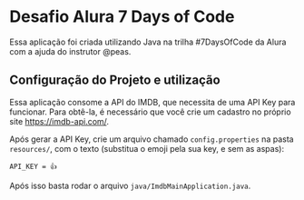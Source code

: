 # Desafio Alura 7 Days of Code

Essa aplicação foi criada utilizando Java na trilha #7DaysOfCode da Alura com a ajuda do instrutor @peas.

## Configuração do Projeto e utilização
Essa aplicação consome a API do IMDB, que necessita de uma API Key para funcionar. Para obtê-la,
é necessário que você crie um cadastro no próprio site  https://imdb-api.com/.

Após gerar a API Key, crie um arquivo chamado `config.properties` na pasta `resources/`,
com o texto (substitua o emoji pela sua key, e sem as aspas):
```Text
API_KEY = 👍
```

Após isso basta rodar o arquivo `java/ImdbMainApplication.java`.
